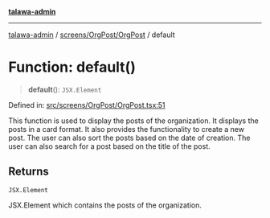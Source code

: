 [**talawa-admin**](../../../../README.md)

***

[talawa-admin](../../../../modules.md) / [screens/OrgPost/OrgPost](../README.md) / default

# Function: default()

> **default**(): `JSX.Element`

Defined in: [src/screens/OrgPost/OrgPost.tsx:51](https://github.com/bint-Eve/talawa-admin/blob/e05e1a03180dbbfc7ba850102958ea6b6cd4b01e/src/screens/OrgPost/OrgPost.tsx#L51)

This function is used to display the posts of the organization. It displays the posts in a card format.
It also provides the functionality to create a new post. The user can also sort the posts based on the date of creation.
The user can also search for a post based on the title of the post.

## Returns

`JSX.Element`

JSX.Element which contains the posts of the organization.
